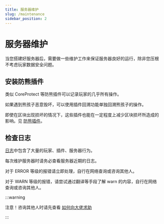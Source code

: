 ```yaml
---
title: 服务器维护
slug: /maintenance
sidebar_position: 2
---
```


# 服务器维护

当您搭建好服务器后，需要做一些维护工作来保证服务器良好的运行，除非您压根不考虑玩家数据安全问题。

## 安装防熊插件

类似 CoreProtect 等防熊插件可以记录玩家的几乎所有操作。

如果遇到熊孩子恶意毁坏，可以使用插件回溯功能单独回溯熊孩子的操作。

即使在区块出现损坏的情况下，这些插件也能在一定程度上减少区块损坏所造成的影响。见 [防熊插件](/docs-java/process/plugin/ManageTool/AntiGrief/AntiGrief.md)。

## 检查日志

[日志](/docs/start/basic/basic.md)中包含了大量的玩家、插件、服务器行为。

每次维护服务器时请务必查看服务器近期的日志。

对于 ERROR 等级的报错请立即处理，自行在网络查询或咨询其他人。

对于 WARN 等级的报错，请尝试通过翻译等手段了解 warn 的内容，自行在网络查询或咨询其他人。

:::warning

注意！咨询其他人时请先查看 [如何向大佬求助](/docs/start/ask-for-help.md)

:::
